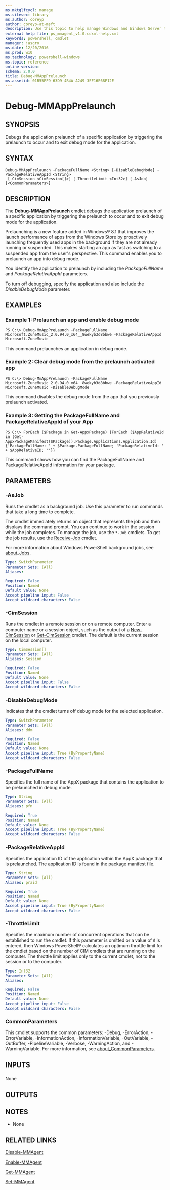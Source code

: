 ```yaml
---
ms.mktglfcycl: manage
ms.sitesec: library
ms.author: coreyp
author: coreyp-at-msft
description: Use this topic to help manage Windows and Windows Server technologies with Windows PowerShell.
external help file: ps_mmagent_v1.0.cdxml-help.xml
keywords: powershell, cmdlet
manager: jasgro
ms.date: 12/20/2016
ms.prod: w10
ms.technology: powershell-windows
ms.topic: reference
online version: 
schema: 2.0.0
title: Debug-MMAppPrelaunch
ms.assetid: 01B55FF9-63D9-4B4A-A249-3EF16E68F12E
---
```


# Debug-MMAppPrelaunch

## SYNOPSIS
Debugs the application prelaunch of a specific application by triggering the prelaunch to occur and to exit debug mode for the application.

## SYNTAX

```
Debug-MMAppPrelaunch -PackageFullName <String> [-DisableDebugMode] -PackageRelativeAppId <String>
 [-CimSession <CimSession[]>] [-ThrottleLimit <Int32>] [-AsJob] [<CommonParameters>]
```

## DESCRIPTION
The **Debug-MMAppPrelaunch** cmdlet debugs the application prelaunch of a specific application by triggering the prelaunch to occur and to exit debug mode for the application.

Prelaunching is a new feature added in Windows® 8.1 that improves the launch performance of apps from the Windows Store by proactively launching frequently used apps in the background if they are not already running or suspended.
This makes starting an app as fast as switching to a suspended app from the user's perspective.
This command enables you to prelaunch an app into debug mode.

You identify the application to prelaunch by including the *PackageFullName* and *PackageRelativeAppId* parameters.

To turn off debugging, specify the application and also include the *DisableDebugMode* parameter.

## EXAMPLES

### Example 1: Prelaunch an app and enable debug mode
```
PS C:\> Debug-MmAppPreLaunch -PackageFullName Microsoft.ZuneMusic_2.0.94.0_x64__8wekyb3d8bbwe -PackageRelativeAppId Microsoft.ZuneMusic
```

This command prelaunches an application in debug mode.

### Example 2: Clear debug mode from the prelaunch activated app
```
PS C:\> Debug-MmAppPreLaunch -PackageFullName Microsoft.ZuneMusic_2.0.94.0_x64__8wekyb3d8bbwe -PackageRelativeAppId Microsoft.ZuneMusic -DisableDebugMode
```

This command disables the debug mode from the app that you previously prelaunch activated.

### Example 3: Getting the PackageFullName and PackageRelativeAppId of your App
```
PS C:\> ForEach ($Package in Get-AppxPackage) {ForEach ($AppRelativeId in (Get-AppxPackageManifest($Package)).Package.Applications.Application.Id) {'PackageFullName: ' + $Package.PackageFullName; 'PackageRelativeId: ' + $AppRelativeID; ''}}
```

This command shows how you can find the PackageFullName and PackageRelativeAppId information for your package.

## PARAMETERS

### -AsJob
Runs the cmdlet as a background job. Use this parameter to run commands that take a long time to complete. 

The cmdlet immediately returns an object that represents the job and then displays the command prompt. 
You can continue to work in the session while the job completes. 
To manage the job, use the `*-Job` cmdlets. 
To get the job results, use the [Receive-Job](http://go.microsoft.com/fwlink/?LinkID=113372) cmdlet. 

For more information about Windows PowerShell background jobs, see [about_Jobs](http://go.microsoft.com/fwlink/?LinkID=113251).

```yaml
Type: SwitchParameter
Parameter Sets: (All)
Aliases: 

Required: False
Position: Named
Default value: None
Accept pipeline input: False
Accept wildcard characters: False
```

### -CimSession
Runs the cmdlet in a remote session or on a remote computer.
Enter a computer name or a session object, such as the output of a [New-CimSession](http://go.microsoft.com/fwlink/p/?LinkId=227967) or [Get-CimSession](http://go.microsoft.com/fwlink/p/?LinkId=227966) cmdlet.
The default is the current session on the local computer.

```yaml
Type: CimSession[]
Parameter Sets: (All)
Aliases: Session

Required: False
Position: Named
Default value: None
Accept pipeline input: False
Accept wildcard characters: False
```

### -DisableDebugMode
Indicates that the cmdlet turns off debug mode for the selected application.

```yaml
Type: SwitchParameter
Parameter Sets: (All)
Aliases: ddm

Required: False
Position: Named
Default value: None
Accept pipeline input: True (ByPropertyName)
Accept wildcard characters: False
```

### -PackageFullName
Specifies the full name of the AppX package that contains the application to be prelaunched in debug mode.

```yaml
Type: String
Parameter Sets: (All)
Aliases: pfn

Required: True
Position: Named
Default value: None
Accept pipeline input: True (ByPropertyName)
Accept wildcard characters: False
```

### -PackageRelativeAppId
Specifies the application ID of the application within the AppX package that is prelaunched.
The application ID is found in the package manifest file.

```yaml
Type: String
Parameter Sets: (All)
Aliases: praid

Required: True
Position: Named
Default value: None
Accept pipeline input: True (ByPropertyName)
Accept wildcard characters: False
```

### -ThrottleLimit
Specifies the maximum number of concurrent operations that can be established to run the cmdlet.
If this parameter is omitted or a value of `0` is entered, then Windows PowerShell® calculates an optimum throttle limit for the cmdlet based on the number of CIM cmdlets that are running on the computer.
The throttle limit applies only to the current cmdlet, not to the session or to the computer.

```yaml
Type: Int32
Parameter Sets: (All)
Aliases: 

Required: False
Position: Named
Default value: None
Accept pipeline input: False
Accept wildcard characters: False
```

### CommonParameters
This cmdlet supports the common parameters: -Debug, -ErrorAction, -ErrorVariable, -InformationAction, -InformationVariable, -OutVariable, -OutBuffer, -PipelineVariable, -Verbose, -WarningAction, and -WarningVariable. For more information, see [about_CommonParameters](http://go.microsoft.com/fwlink/?LinkID=113216).

## INPUTS

###  
None

## OUTPUTS

## NOTES
* None

## RELATED LINKS

[Disable-MMAgent](./Disable-MMAgent.md)

[Enable-MMAgent](./Enable-MMAgent.md)

[Get-MMAgent](./Get-MMAgent.md)

[Set-MMAgent](./Set-MMAgent.md)

